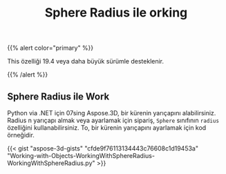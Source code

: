 ﻿---
title: Sphere Radius ile orking
type: docs
weight: 110
url: /tr/python-net/working-with-radius-of-sphere/
description: Python via .NET için 07sing Aspose.3D, bir kürenin yarıçapını alabilirsiniz. Radius n yarıçapı almak veya ayarlamak için Sphere sınıfının Radius özelliğini kullanabilirsiniz. To, bir kürenin yarıçapını ayarlamak için kod örneğidir.
---
{{% alert color="primary" %}} 

This özelliği 19.4 veya daha büyük sürümle desteklenir.

{{% /alert %}} 
## **Sphere Radius ile Work**
Python via .NET için 07sing Aspose.3D, bir kürenin yarıçapını alabilirsiniz. Radius n yarıçapı almak veya ayarlamak için sipariş, `Sphere` sınıfının `radius` özelliğini kullanabilirsiniz. To, bir kürenin yarıçapını ayarlamak için kod örneğidir.

{{< gist "aspose-3d-gists" "cfde9f76113134443c76608c1d19453a" "Working-with-Objects-WorkingWithSphereRadius-WorkingWithSphereRadius.py" >}}
